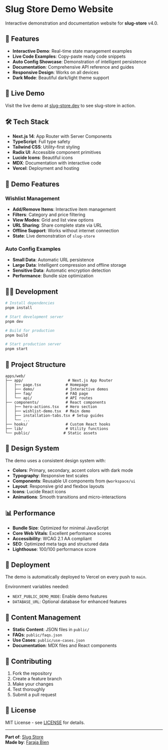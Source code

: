 # Slug Store Demo Website

Interactive demonstration and documentation website for **slug-store** v4.0.

## 🌟 Features

- **Interactive Demo**: Real-time state management examples
- **Live Code Examples**: Copy-paste ready code snippets
- **Auto Config Showcase**: Demonstration of intelligent persistence
- **Documentation**: Comprehensive API reference and guides
- **Responsive Design**: Works on all devices
- **Dark Mode**: Beautiful dark/light theme support

## 🚀 Live Demo

Visit the live demo at [slug-store.dev](https://slug-store.dev) to see slug-store in action.

## 🛠️ Tech Stack

- **Next.js 14**: App Router with Server Components
- **TypeScript**: Full type safety
- **Tailwind CSS**: Utility-first styling
- **Radix UI**: Accessible component primitives
- **Lucide Icons**: Beautiful icons
- **MDX**: Documentation with interactive code
- **Vercel**: Deployment and hosting

## 📱 Demo Features

### Wishlist Management
- **Add/Remove Items**: Interactive item management
- **Filters**: Category and price filtering
- **View Modes**: Grid and list view options
- **URL Sharing**: Share complete state via URL
- **Offline Support**: Works without internet connection
- **State**: Live demonstration of `slug-store`

### Auto Config Examples
- **Small Data**: Automatic URL persistence
- **Large Data**: Intelligent compression and offline storage
- **Sensitive Data**: Automatic encryption detection
- **Performance**: Bundle size optimization

## 🏃‍♂️ Development

```bash
# Install dependencies
pnpm install

# Start development server
pnpm dev

# Build for production
pnpm build

# Start production server
pnpm start
```

## 📁 Project Structure

```
apps/web/
├── app/                    # Next.js App Router
│   ├── page.tsx           # Homepage
│   ├── demo/              # Interactive demos
│   ├── faq/               # FAQ page
│   └── api/               # API routes
├── components/            # React components
│   ├── hero-actions.tsx   # Hero section
│   ├── wishlist-demo.tsx  # Main demo
│   ├── installation-tabs.tsx # Setup guides
│   └── ...
├── hooks/                 # Custom React hooks
├── lib/                   # Utility functions
└── public/               # Static assets
```

## 🎨 Design System

The demo uses a consistent design system with:
- **Colors**: Primary, secondary, accent colors with dark mode
- **Typography**: Responsive text scales
- **Components**: Reusable UI components from `@workspace/ui`
- **Layout**: Responsive grid and flexbox layouts
- **Icons**: Lucide React icons
- **Animations**: Smooth transitions and micro-interactions

## 📊 Performance

- **Bundle Size**: Optimized for minimal JavaScript
- **Core Web Vitals**: Excellent performance scores
- **Accessibility**: WCAG 2.1 AA compliant
- **SEO**: Optimized meta tags and structured data
- **Lighthouse**: 100/100 performance score

## 🚀 Deployment

The demo is automatically deployed to Vercel on every push to `main`. 

Environment variables needed:
- `NEXT_PUBLIC_DEMO_MODE`: Enable demo features
- `DATABASE_URL`: Optional database for enhanced features

## 📝 Content Management

- **Static Content**: JSON files in `public/`
- **FAQs**: `public/faqs.json`
- **Use Cases**: `public/use-cases.json`
- **Documentation**: MDX files and React components

## 🤝 Contributing

1. Fork the repository
2. Create a feature branch
3. Make your changes
4. Test thoroughly
5. Submit a pull request

## 📄 License

MIT License - see [LICENSE](../../LICENSE) for details.

---

**Part of**: [Slug Store](https://github.com/farajabien/slug-store)  
**Made by**: [Faraja Bien](https://github.com/farajabien) 